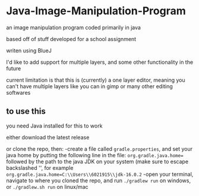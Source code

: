 # Java-Image-Manipulation-Program
an image manipulation program coded primarily in java

based off of stuff developed for a school assignment

writen using BlueJ

I'd like to add support for multiple layers, and some other functionality in the future

current limitation is that this is (currently) a one layer editor, meaning you can't have multiple layers like you can in gimp or many other editing softwares

## to use this
you need Java installed for this to work

either download the latest release 

or clone the repo, then:
 -create a file called `gradle.properties`, and set your java home by putting the following line in the file:
    `org.gradle.java.home=` followed by the path to the java JDK on your system (make sure to escape backslashed '\', for example
    `org.gradle.java.home=C:\\Users\\6021915\\jdk-16.0.2`
 -open your terminal, navigate to where you cloned the repo, and run `./gradlew run` on windows, or `./gradlew.sh run` on linux/mac
